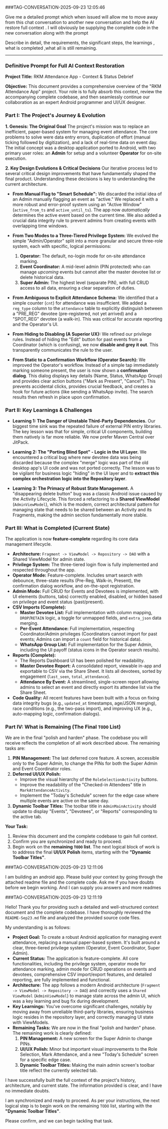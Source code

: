 
###TAG-CONVERSATION-2025-09-23 12:05:46

Give me a detailed prompt which when issued will allow me to move away from this chat conversation to another new conversation and help the AI restore full context . I will obviously be supplying the complete code in the new conversation along with the prompt

Describe in detail, the requirements, the significant steps, the learnings , what is completed ,what all is still remaining.

---

### **Definitive Prompt for Full AI Context Restoration**

**Project Title:** RKM Attendance App - Context & Status Debrief

**Objective:** This document provides a comprehensive overview of the "RKM Attendance App" project. Your role is to fully absorb this context, review the accompanying complete codebase, and then seamlessly continue our collaboration as an expert Android programmer and UI/UX designer.

### **Part I: The Project's Journey & Evolution**

**1. Genesis: The Original Goal**
The project's mission was to replace an inefficient, paper-based system for managing event attendance. The core problems to solve were data entry errors, duplication of effort (manual ticking followed by digitization), and a lack of real-time data on event day. The initial concept was a desktop application ported to Android, with two primary user roles: an **Admin** for setup and a volunteer **Operator** for on-site execution.

**2. Key Design Evolutions & Critical Decisions**
Our iterative process led to several critical design improvements that have fundamentally shaped the final product. Understanding these decisions is key to understanding the current architecture.

*   **From Manual Flag to "Smart Schedule":** We discarded the initial idea of an Admin manually flagging an event as "active." We replaced it with a more robust and error-proof system using an "Active Window" (`active_from_ts` and `active_until_ts`). The app now *automatically* determines the active event based on the current time. We also added a crucial data integrity rule to prevent admins from creating events with overlapping time windows.

*   **From Two Modes to a Three-Tiered Privilege System:** We evolved the simple "Admin/Operator" split into a more granular and secure three-role system, each with specific, logical permissions:
    1.  **Operator:** The default, no-login mode for on-site attendance marking.
    2.  **Event Coordinator:** A mid-level admin (PIN protected) who can manage *upcoming* events but cannot alter the master devotee list or delete historical data.
    3.  **Super Admin:** The highest level (separate PIN), with full CRUD access to all data, ensuring a clear separation of duties.

*   **From Ambiguous to Explicit Attendance Schema:** We identified that a simple counter (`cnt`) for attendance was insufficient. We added a `reg_type` column to the `attendance` table to explicitly distinguish between a "PRE_REG" devotee (pre-registered, not yet arrived) and a "SPOT_REG" devotee (a walk-in). This was critical for accurate reporting and the Operator's UI.

*   **From Hiding to Disabling (A Superior UX):** We refined our privilege rules. Instead of hiding the "Edit" button for past events from a Coordinator (which is confusing), we now **disable and grey it out**. This transparently communicates the rule to the user.

*   **From Static to a Confirmation Workflow (Operator Search):** We improved the Operator's workflow. Instead of a simple tap immediately marking someone present, the user is now shown a **confirmation dialog**. This dialog displays key details (Name, Status, WhatsApp Group) and provides clear action buttons ("Mark as Present", "Cancel"). This prevents accidental clicks, provides crucial feedback, and creates a hook for future actions (like sending a WhatsApp invite). The search results then refresh in place upon confirmation.

### **Part II: Key Learnings & Challenges**

*   **Learning 1: The Danger of Unstable Third-Party Dependencies.** Our biggest time sink was the repeated failure of external PIN entry libraries. The key lesson was that for simple, critical UI components, building them natively is far more reliable. We now prefer Maven Central over JitPack.

*   **Learning 2: The "Porting Blind Spot" - Logic in the UI Layer.** We encountered a critical bug where new devotee data was being discarded because the complex "merge" logic was part of the old desktop app's UI code and was not ported correctly. The lesson was to be vigilant for business logic "hiding" in the UI layer and to **extract this complex orchestration logic into the Repository layer**.

*   **Learning 3: The Primacy of Robust State Management.** A "disappearing delete button" bug was a classic Android issue caused by the Activity Lifecycle. This forced a refactoring to a **Shared ViewModel** (`AdminViewModel`), which is the modern, correct architectural pattern for managing state that needs to be shared between an Activity and its Fragments, making the admin section fundamentally more stable.

### **Part III: What is Completed (Current State)**

The application is now **feature-complete** regarding its core data management lifecycle.

*   **Architecture:** `Fragment -> ViewModel -> Repository -> DAO` with a Shared ViewModel for admin state.
*   **Privilege System:** The three-tiered login flow is fully implemented and respected throughout the app.
*   **Operator Mode:** Feature-complete. Includes smart search with debounce, three-state results (Pre-Reg, Walk-in, Present), the confirmation dialog workflow, and on-the-spot registration.
*   **Admin Mode:** Full CRUD for Events and Devotees is implemented, with UI elements (buttons, tabs) correctly enabled, disabled, or hidden based on privilege and event status (past/present).
*   **CSV Imports (Complete):**
    *   **Master Devotee List:** Full implementation with column mapping, `DROP`/`RETAIN` logic, a toggle for unmapped fields, and `extra_json` data merging.
    *   **Per-Event Attendance:** Full implementation, respecting Coordinator/Admin privileges (Coordinators cannot import for past events; Admins can import a `count` field for historical data).
    *   **WhatsApp Group List:** Full implementation for the Super Admin, including the UI payoff (status icons in the Operator search results).
*   **Reports (Complete):**
    *   The Reports Dashboard UI has been polished for readability.
    *   **Master Devotee Report:** A consolidated report, viewable in-app and exportable to CSV via the Share Sheet. It lists all devotees, sorted by engagement (`last_seen`, `total_attendance`).
    *   **Attendance By Event:** A streamlined, single-screen report allowing admins to select an event and directly export its attendee list via the Share Sheet.
*   **Code Quality:** All recent features have been built with a focus on fixing data integrity bugs (e.g., `updated_at` timestamps, age/JSON merging), race conditions (e.g., the two-pass import), and improving UX (e.g., auto-mapping logic, confirmation dialogs).

### **Part IV: What is Remaining (The Final `TODO` List)**

We are in the final "polish and harden" phase. The codebase you will receive reflects the completion of all work described above. The remaining tasks are:

1.  **PIN Management:** The last deferred core feature. A screen, accessible only to the Super Admin, to change the PINs for both the Super Admin and Event Coordinator roles.
2.  **Deferred UI/UX Polish:**
    *   Improve the visual hierarchy of the `RoleSelectionActivity` buttons.
    *   Improve the readability of the "Checked-in Attendees" title in `MarkAttendanceActivity`.
    *   Implement the "Today's Schedule" screen for the edge case where multiple events are active on the same day.
3.  **Dynamic Toolbar Titles:** The toolbar title in `AdminMainActivity` should update to display "Events", "Devotees", or "Reports" corresponding to the active tab.

**Your Task:**
1.  Review this document and the complete codebase to gain full context.
2.  Confirm you are synchronized and ready to proceed.
3.  Begin work on the **remaining `TODO` list**. The next logical block of work is to address the final **UI/UX Polish** items, starting with the **"Dynamic Toolbar Titles"**.





###TAG-CONVERSATION-2025-09-23 12:11:06

I am building an android app. Please build your context by going through the attached readme file and the complete code. Ask me if you have doubts before we begin working.
And I can supply you answers and more readmes



###TAG-CONVERSATION-2025-09-23 12:11:19

Hello! Thank you for providing such a detailed and well-structured context document and the complete codebase. I have thoroughly reviewed the `README-Sep23.md` file and analyzed the provided source code files.

My understanding is as follows:

*   **Project Goal:** To create a robust Android application for managing event attendance, replacing a manual paper-based system. It's built around a clear, three-tiered privilege system (Operator, Event Coordinator, Super Admin).
*   **Current Status:** The application is feature-complete. All core functionalities, including the privilege system, operator mode for attendance marking, admin mode for CRUD operations on events and devotees, comprehensive CSV import/export features, and detailed reporting, are fully implemented and functional.
*   **Architecture:** The app follows a modern Android architecture (`Fragment -> ViewModel -> Repository -> DAO`) and correctly uses a `Shared ViewModel` (`AdminViewModel`) to manage state across the admin UI, which was a key learning and bug fix during development.
*   **Key Learnings:** You've overcome significant challenges, notably by moving away from unreliable third-party libraries, ensuring business logic resides in the repository layer, and correctly managing UI state with ViewModels.
*   **Remaining Tasks:** We are now in the final "polish and harden" phase. The remaining work is clearly defined:
    1.  **PIN Management:** A new screen for the Super Admin to change PINs.
    2.  **UI/UX Polish:** Minor but important visual improvements to the Role Selection, Mark Attendance, and a new "Today's Schedule" screen for a specific edge case.
    3.  **Dynamic Toolbar Titles:** Making the main admin screen's toolbar title reflect the currently selected tab.

I have successfully built the full context of the project's history, architecture, and current state. The information provided is clear, and I have no immediate doubts.

I am synchronized and ready to proceed. As per your instructions, the next logical step is to begin work on the remaining `TODO` list, starting with the **"Dynamic Toolbar Titles"**.

Please confirm, and we can begin tackling that task.
